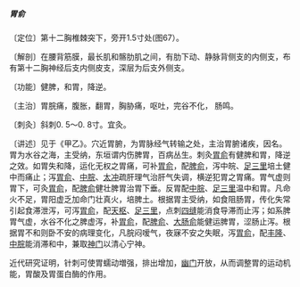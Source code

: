 ##### 胃俞

〔定位〕第十二胸椎棘突下，旁开1.5寸处(图67）。

〔解剖〕在腰背筋膜，最长肌和髂肋肌之间，有肋下动、静脉背侧支的内侧支，布有第十二胸神经后支内侧皮支，深层为后支外侧支。

〔功能〕健脾，和胃，降逆。

〔主治〕胃脘痛，腹胀，翻胃，胸胁痛，呕吐，完谷不化， 肠鸣。

〔刺灸〕斜刺0. 5〜0. 8寸。宜灸。

〔讲述〕见于《甲乙》。穴近胃腑，为胃脉经气转输之处，主治胃腑诸疾，因名。胃为水谷之海，主受纳，东垣谓内伤脾胃，百病丛生。刺灸[胃俞](https://www.gmzyjc.com/read/zjs/zjs3.1.7-8-0.0.1.3.21.md)有健脾和胃，降逆之效。如胃失和降，运化无权之胃痛，可补[胃俞](https://www.gmzyjc.com/read/zjs/zjs3.1.7-8-0.0.1.3.21.md)，配[脾俞](https://www.gmzyjc.com/read/zjs/zjs3.1.7-8-0.0.1.3.20.md)，泻中皖、[足三里](https://www.gmzyjc.com/read/zjs/zjs3.1.1-3-0.1.3.3.36.md)培土健中而痛止；泻[胃俞](https://www.gmzyjc.com/read/zjs/zjs3.1.7-8-0.0.1.3.21.md)、[中脘](https://www.gmzyjc.com/read/zjs/zjs3.2.1-0.1.1.3.11.md)、[太冲](https://www.gmzyjc.com/read/zjs/zjs3.1.9-12-0.0.4.3.3.md)疏肝理气治肝气失调，横逆犯胃之胃痛。胃气虚则胃下，可灸[胃俞](https://www.gmzyjc.com/read/zjs/zjs3.1.7-8-0.0.1.3.21.md)，配[脾俞](https://www.gmzyjc.com/read/zjs/zjs3.1.7-8-0.0.1.3.20.md)健壮脾胃治胃下垂。反胃配[中脘](https://www.gmzyjc.com/read/zjs/zjs3.2.1-0.1.1.3.11.md)、[足三里](https://www.gmzyjc.com/read/zjs/zjs3.1.1-3-0.1.3.3.36.md)温中和胃。凡命火不足，胃阳虚乏加命门壮真火，培脾土。根据胃主受纳，如食阻肠胃，传化失常引起食滞泄泻，可泻[胃俞](https://www.gmzyjc.com/read/zjs/zjs3.1.7-8-0.0.1.3.21.md)，配[天枢](https://www.gmzyjc.com/read/zjs/zjs3.1.1-3-0.1.3.3.25.md)、[足三里](https://www.gmzyjc.com/read/zjs/zjs3.1.1-3-0.1.3.3.36.md)，点刺[四缝](https://www.gmzyjc.com/read/zjs/zjs3.4-0.1.4.2.0.md)能消食导滞而止泻；如系脾胃气虚，水谷不化之脾虚泻，补[胃俞](https://www.gmzyjc.com/read/zjs/zjs3.1.7-8-0.0.1.3.21.md)，配[脾俞](https://www.gmzyjc.com/read/zjs/zjs3.1.7-8-0.0.1.3.20.md)、[大肠俞](https://www.gmzyjc.com/read/zjs/zjs3.1.7-8-0.0.1.3.25.md)能健运脾胃，涩肠止泻。根据胃不和则卧不安的病理变化，凡脘闷嗳气，夜寐不安之失眠，泻[胃俞](https://www.gmzyjc.com/read/zjs/zjs3.1.7-8-0.0.1.3.21.md)，配[丰隆](https://www.gmzyjc.com/read/zjs/zjs3.1.1-3-0.1.3.3.40.md)、[中脘](https://www.gmzyjc.com/read/zjs/zjs3.2.1-0.1.1.3.11.md)能消滞和中，兼取[神门](https://www.gmzyjc.com/read/zjs/zjs3.1.4-6-0.0.2.3.7.md)以清心宁神。

近代研究证明，针刺可使胃蠕动増强，排出增加，[幽门](https://www.gmzyjc.com/read/zjs/zjs3.1.7-8-0.0.2.3.21.md)开放，从而调整胃的运动机能，胃酸及胃蛋白酶的作用。
